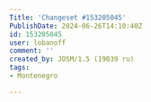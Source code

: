 ```yaml
---
Title: 'Changeset #153205045'
PublishDate: 2024-06-26T14:10:40Z
id: 153205045
user: lobanoff
comment: ''
created_by: JOSM/1.5 (19039 ru)
tags:
- Montenegro

---
```

